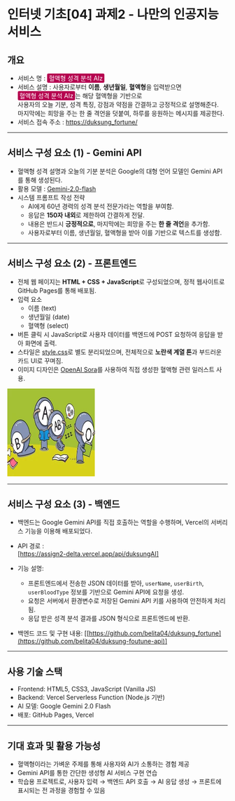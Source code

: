 # 인터넷 기초[04] 과제2 - 나만의 인공지능 서비스

## 개요
- 서비스 명 : <span style="background-color:rgb(182,0,80); color:white; padding: 2px 4px; border-radius: 3px;">혈액형 성격 분석 AIz</span>
- 서비스 설명 : 사용자로부터 **이름**, **생년월일**, **혈액형**을 입력받으면  
  <span style="background-color:rgb(182,0,80); color:white; padding: 2px 4px; border-radius: 3px;">혈액형 성격 분석 AIz</span>는 해당 혈액형을 기반으로  
  사용자의 오늘 기분, 성격 특징, 강점과 약점을 간결하고 긍정적으로 설명해준다.  
  마지막에는 희망을 주는 한 줄 격언을 덧붙여, 하루를 응원하는 메시지를 제공한다.
- 서비스 접속 주소 : [https://duksung_fortune/](https://duksung_fortune/)


---

## 서비스 구성 요소 (1) - Gemini API
- 혈액형 성격 설명과 오늘의 기분 분석은 Google의 대형 언어 모델인 Gemini API를 통해 생성된다.
- 활용 모델 : [Gemini-2.0-flash](https://cloud.google.com/vertex-ai/generative-ai/docs/models/gemini/2-0-flash?hl=ko)
- 시스템 프롬프트 작성 전략
  - AI에게 60년 경력의 성격 분석 전문가라는 역할을 부여함.
  - 응답은 **150자 내외**로 제한하여 간결하게 전달.
  - 내용은 반드시 **긍정적으로**, 마지막에는 희망을 주는 **한 줄 격언**을 추가함.
  - 사용자로부터 이름, 생년월일, 혈액형을 받아 이를 기반으로 텍스트를 생성함.

---

## 서비스 구성 요소 (2) - 프론트엔드

- 전체 웹 페이지는 **HTML + CSS + JavaScript**로 구성되었으며, 정적 웹사이트로 GitHub Pages를 통해 배포됨.
- 입력 요소
  - 이름 (text)
  - 생년월일 (date)
  - 혈액형 (select)
- 버튼 클릭 시 JavaScript로 사용자 데이터를 백엔드에 POST 요청하여 응답을 받아 화면에 출력.
- 스타일은 [style.css](./style.css)로 별도 분리되었으며, 전체적으로 **노란색 계열 톤**과 부드러운 카드 UI로 꾸며짐.
- 이미지 디자인은 [OpenAI Sora](https://openai.com/sora)를 사용하여 직접 생성한 혈액형 관련 일러스트 사용.
  
<img src="./images/ABO.jpg" width="200px" height="200px" alt="혈액형 캐릭터 이미지"/>

---

## 서비스 구성 요소 (3) - 백엔드

- 백엔드는 Google Gemini API를 직접 호출하는 역할을 수행하며, Vercel의 서버리스 기능을 이용해 배포되었다.
- API 경로 :  
  [https://assign2-delta.vercel.app/api/duksungAI]
- 기능 설명:
  - 프론트엔드에서 전송한 JSON 데이터를 받아, `userName`, `userBirth`, `userBloodType` 정보를 기반으로 Gemini API에 요청을 생성.
  - 요청은 서버에서 환경변수로 저장된 Gemini API 키를 사용하여 안전하게 처리됨.
  - 응답 받은 성격 분석 결과를 JSON 형식으로 프론트엔드에 반환.

- 백엔드 코드 및 구현 내용:
[[https://github.com/belita04/duksung_fortune](https://github.com/belita04/duksung-foutune-api)]


---

## 사용 기술 스택
- Frontend: HTML5, CSS3, JavaScript (Vanilla JS)
- Backend: Vercel Serverless Function (Node.js 기반)
- AI 모델: Google Gemini 2.0 Flash
- 배포: GitHub Pages, Vercel

---

## 기대 효과 및 활용 가능성
- 혈액형이라는 가벼운 주제를 통해 사용자와 AI가 소통하는 경험 제공
- Gemini API를 통한 간단한 생성형 AI 서비스 구현 연습
- 학습용 프로젝트로, 사용자 입력 → 백엔드 API 호출 → AI 응답 생성 → 프론트에 표시되는 전 과정을 경험할 수 있음
